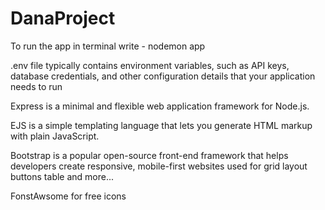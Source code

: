 # DanaProject

To run the app in terminal write - nodemon app

.env file typically contains environment variables, such as API keys, database credentials, and other configuration details that your application needs to run

Express is a minimal and flexible web application framework for Node.js. 

EJS is a simple templating language that lets you generate HTML markup with plain JavaScript.

Bootstrap is a popular open-source front-end framework that helps developers create responsive, mobile-first websites used for grid layout buttons table and more...

FonstAwsome for free icons